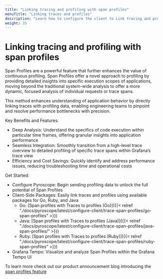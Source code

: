 ```yaml
---
title: "Linking tracing and profiling with span profiles"
menuTitle: "Linking traces and profiles"
description: "Learn how to configure the client to Link tracing and profiling with span profiles."
weight: 35
---
```


# Linking tracing and profiling with span profiles

Span Profiles are a powerful feature that further enhances the value of continuous profiling. Span Profiles offer a novel approach to profiling by providing detailed insights into specific execution scopes of applications, moving beyond the traditional system-wide analysis to offer a more dynamic, focused analysis of individual requests or trace spans. 

This method enhances understanding of application behavior by directly linking traces with profiling data, enabling engineering teams to pinpoint and resolve performance bottlenecks with precision.

Key Benefits and Features:

- Deep Analysis: Understand the specifics of code execution within particular time frames, offering granular insights into application performance
- Seamless Integration: Smoothly transition from a high-level trace overview to detailed profiling of specific trace spans within Grafana’s trace view
- Efficiency and Cost Savings: Quickly identify and address performance issues, reducing troubleshooting time and operational costs

Get Started:

- Configure Pyroscope: Begin sending profiling data to unlock the full potential of Span Profiles
- Client-Side Packages: Easily link traces and profiles using available packages for Go, Ruby, and Java
  - Go: [Span profiles with Traces to profiles (Go)]({{< relref "./docs/pyroscope/latest/configure-client/trace-span-profiles/go-span-profiles" >}})
  - Java: [Span profiles with Traces to profiles (Java)]({{< relref "./docs/pyroscope/latest/configure-client/trace-span-profiles/java-span-profiles/" >}})
  - Ruby: [Span profiles with Traces to profiles (Ruby)]({{< relref "./docs/pyroscope/latest/configure-client/trace-span-profiles/ruby-span-profiles" >}})
- Grafana Tempo: Visualize and analyze Span Profiles within the Grafana Tempo UI

To learn more check out our product announcement blog introducing the [span profiles feature](/blog/2024/02/06/combining-tracing-and-profiling-for-enhanced-observability-introducing-span-profiles/)